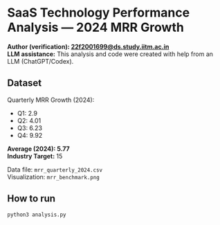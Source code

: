 # SaaS Technology Performance Analysis — 2024 MRR Growth

**Author (verification): 22f2001699@ds.study.iitm.ac.in**  
**LLM assistance:** This analysis and code were created with help from an LLM (ChatGPT/Codex).

## Dataset
Quarterly MRR Growth (2024):
- Q1: 2.9
- Q2: 4.01
- Q3: 6.23
- Q4: 9.92

**Average (2024): 5.77**  
**Industry Target:** 15

Data file: `mrr_quarterly_2024.csv`  
Visualization: `mrr_benchmark.png`

## How to run
```bash
python3 analysis.py
